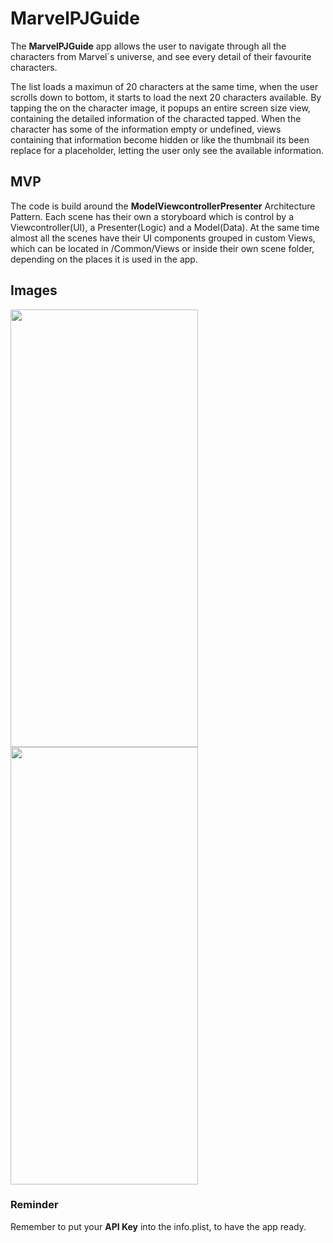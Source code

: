 # MarvelPJGuide
The **MarvelPJGuide** app allows the user to navigate through all the characters from Marvel´s universe, and see every detail of their favourite characters.

The list loads a maximun of 20 characters at the same time, when the user scrolls down to bottom, it starts to load the next 20 characters available.
By tapping the on the character image, it popups an entire screen size view, containing the detailed information of the characted tapped.
When the character has some of the information empty or undefined, views containing that information become hidden or like the thumbnail its been replace for a placeholder, letting the user only see the available information.

## MVP
The code is build around the **Model****Viewcontroller****Presenter** Architecture Pattern. 
Each scene has their own a storyboard which is control by a Viewcontroller(UI), a Presenter(Logic) and a Model(Data). At the same time almost all the scenes have their UI components grouped in custom Views, which can be located in /Common/Views or inside their own scene folder, depending on the places it is used in the app.


## Images
<img src="https://user-images.githubusercontent.com/32483817/122318461-5e6bf000-cf1f-11eb-96a5-0eec733230f9.png" width="300" height="700">  <img src="https://user-images.githubusercontent.com/32483817/122318472-63c93a80-cf1f-11eb-8482-af6554169f10.png" width="300" height="700">

### Reminder
Remember to put your **API Key** into the info.plist, to have the app ready.
